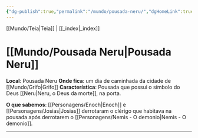 ```yaml
---
{"dg-publish":true,"permalink":"/mundo/pousada-neru/","dgHomeLink":true,"dgPassFrontmatter":false}
---
```


[[Mundo/Teia|Teia]] | [[_index|_index]]

# [[Mundo/Pousada Neru|Pousada Neru]]

**Local**: Pousada Neru
**Onde fica**: um dia de caminhada da cidade de [[Mundo/Grifo|Grifo]] 
**Característica**: Pousada que possui o  símbolo do Deus [[Neru|Neru, o Deus da morte]], na porta.

**O que sabemos**: [[Personagens/Enoch|Enoch]] e [[Personagens/Josias|Josias]] derrotaram o clérigo que habitava na pousada após derrotarem o [[Personagens/Nemis - O demonio|Nemis - O demonio]].

---

